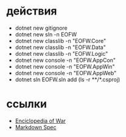 # действия

* dotnet new gitignore
* dotnet new sln -n EOFW
* dotnet new classlib -n "EOFW.Core"
* dotnet new classlib -n "EOFW.Data"
* dotnet new classlib -n "EOFW.Logic"
* dotnet new console -n "EOFW.AppCon"
* dotnet new console -n "EOFW.AppWin"
* dotnet new console -n "EOFW.AppWeb"
* dotnet sln EOFW.sln add (ls -r **/*.csproj)

# ссылки

* [Enciclopedia of War](https://www.lemonamiga.com/games/docs.php?id=73)
* [Markdown Spec](https://spec.commonmark.org/0.30/)
